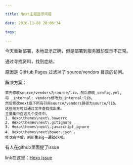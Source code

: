 ```yaml
---

title: Next主题显示问题

date: 2016-11-08 20:06:34

tags:

---
```

今天重新部署，本地显示正确，但是部署到服务器却显示不正常。

通过寻找资料，找到症结。

原因是 GitHub Pages 过滤掉了 source/vendors 目录的访问。

<!-- more -->

解决方案：

```
首先修改source/vendors为source/lib，然后修改_config.yml,
将 _internal: vendors修改为_internal:lib。
然后修改next底下所有引用source/vendors路径为source/lib。
这些地方可以通过文件查找找出来。
主要集中在这几个文件中。
1. Hexo\themes\next\.bowerrc 
2. Hexo\themes\next\.gitignore 
3. Hexo\themes\next\.javascript_ignore 
4. Hexo\themes\next\bower.json 。
修改完毕后，刷新重新g一遍就ok啦。
```

有人在github里面提了issue

link在这里：[Hexo Issue](https://github.com/iissnan/hexo-theme-next/issues/1214)
